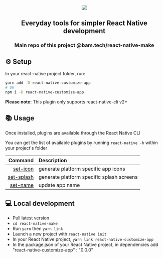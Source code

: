 <p align="center"><img src="./docs/assets/make-logo.png"></p>
<h2 align="center">Everyday tools for simpler React Native development</h2>

<h3 align="center"><b>Main repo of this project @bam.tech/react-native-make</b></h3>

## ⚙️ Setup

In your react-native project folder, run:

```bash
yarn add -D react-native-customize-app
# OR
npm i -D react-native-customize-app
```

**Please note:** This plugin only supports react-native-cli v2+

## 📚 Usage

Once installed, plugins are available through the React Native CLI

You can get the list of available plugins by running `react-native -h` within your project's folder

|                            Command | Description                               |
| ---------------------------------: | :---------------------------------------- |
|     [set-icon](./docs/set-icon.md) | generate platform specific app icons      |
| [set-splash](./docs/set-splash.md) | generate platform specific splash screens |
| [set-name](./docs/set-name.md)     | update app name                           |

## 💻 Local development

- Pull latest version
- `cd react-native-make`
- Run `yarn` then `yarn link`
- Launch a new project with `react-native init`
- In your React Native project, `yarn link react-native-customize-app`
- In the package.json of your React Native project, in dependencies add "react-native-customize-app" : "0.0.0"

